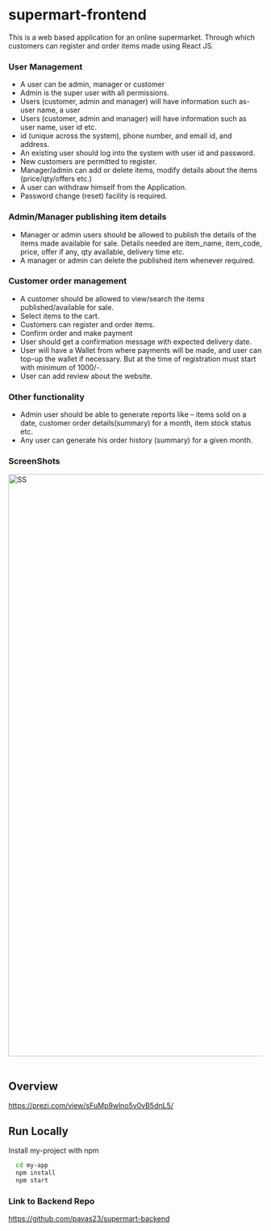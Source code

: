 # supermart-frontend
This is a web based application for an online supermarket. Through which customers can register and order items made using React JS.

### User Management
  - A user can be admin, manager or customer
  - Admin is the super user with all permissions.
  - Users (customer, admin and manager) will have information such as- user name, a user
  - Users (customer, admin and manager) will have information such as user name, user id etc.
  - id (unique across the system), phone number, and email id, and address.
  - An existing user should log into the system with user id and password.
  - New customers are permitted to register.
  - Manager/admin can add or delete items, modify details about the items (price/qty/offers etc.)
  - A user can withdraw himself from the Application.
  - Password change (reset) facility is required.

### Admin/Manager publishing item details
  - Manager or admin users should be allowed to publish the details of the items made available for sale. Details needed are item_name, item_code, price, offer if any, qty available, delivery time etc.
  - A manager or admin can delete the published item whenever required.

### Customer order management
  - A customer should be allowed to view/search the items published/available for sale.
  - Select items to the cart.
  - Customers can register and order items.
  - Confirm order and make payment
  - User should get a confirmation message with expected delivery date.
  - User will have a Wallet from where payments will be made, and user can top-up the wallet if necessary. But at the time of registration must start with minimum of 1000/-.
  - User can add review about the website.

### Other functionality
  - Admin user should be able to generate reports like – items sold on a date, customer order details(summary) for a month, item stock status etc.
  - Any user can generate his order history (summary) for a given month.


### ScreenShots

<img width="1153" alt="SS" src="https://github.com/pavas23/supermart-frontend/assets/97559428/0b9963b8-6e5a-4a25-80ec-ca9d2b9273fa">
<br/><br/>
<!-- <img width="1440" alt="Screenshot 2023-02-14 at 10 26 04 PM" src="https://user-images.githubusercontent.com/97559428/218805103-346e3df6-f027-415c-931b-1d90a3d49833.png"> -->

## Overview
https://prezi.com/view/sFuMp9wlno5v0vB5dnL5/

## Run Locally
Install my-project with npm

```bash
  cd my-app
  npm install
  npm start
```

### Link to Backend Repo
https://github.com/pavas23/supermart-backend
